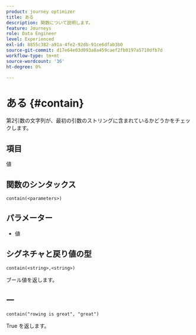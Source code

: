 ```yaml
---
product: journey optimizer
title: ある
description: 関数について説明します。
feature: Journeys
role: Data Engineer
level: Experienced
exl-id: 8855c382-a91a-4fe2-92db-91ce6dfab3b0
source-git-commit: d17e64e03d093a8a459caef2fb0197a5710dfb7d
workflow-type: tm+mt
source-wordcount: '36'
ht-degree: 0%

---
```


# ある {#contain}

第2引数の文字列が、最初の引数のストリングに含まれているかどうかをチェックします。

## 項目

値

## 関数のシンタックス

`contain(<parameters>)`

## パラメーター

* 値

## シグネチャと戻り値の型

`contain(<string>,<string>)`

ブール値を返します。

## 一

`contain("rowing is great", "great")`

True を返します。
